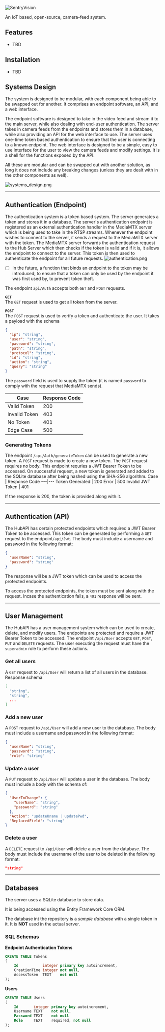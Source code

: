 ![SentryVision](images/banner.png)

An IoT based, open-source, camera-feed system.

## Features
- TBD

## Installation
- TBD

## Systems Design
The system is designed to be modular, with each component being able to be swapped out for another. It comprises an endpoint software, an API, and a web interface.

The endpoint software is designed to take in the video feed and stream it to the main server, while also dealing with end-user authentication.
The server takes in camera feeds from the endpoints and stores them in a database, while also providing an API for the web interface to use. The server uses one-time token based authentication to ensure that the user is connecting to a known endpoint.
The web interface is designed to be a simple, easy to use interface for the user to view the camera feeds and modify settings. It is a shell for the functions exposed by the API.

All these are modular and can be swapped out with another solution, as long it does not include any breaking changes (unless they are dealt with in the other components as well).

![systems_design.png](images/systems_design.png)

---

## Authentication (Endpoint)
The authentication system is a token based system. The server generates a token and stores it in a database. The server's authentication endpoint is registered as an external authentication handler in the MediaMTX server which is being used to take in the RTSP streams. Whenever the endpoint wishes to connect to the server, it sends a request to the MediaMTX server with the token. The MediaMTX server forwards the authentication request to the Hub Server which then checks if the token is valid and if it is, it allows the endpoint to connect to the server. This token is then used to authenticate the endpoint for all future requests.
![authentication.png](images/authentication.png)
- [ ] In the future, a function that binds an endpoint to the token may be introduced, to ensure that a token can only be used by the endpoint it was first used by, to prevent token theft.

The endpoint `api/Auth` accepts both `GET` and `POST` requests.

**`GET`<br>**
The `GET` request is used to get all token from the server.

**`POST` <br>**
The `POST` request is used to verify a token and authenticate the user. It takes a payload with the schema
```json
{
  "ip": "string",
  "user": "string",
  "password": "string",
  "path": "string",
  "protocol": "string",
  "id": "string",
  "action": "string",
  "query": "string"
}
```
The `password` field is used to supply the token (it is named `password` to comply with the request that MediaMTX sends). <br>

Case | Response Code
---|---
Valid Token | 200
Invalid Token | 403
No Token | 401
Edge Case | 500

### Generating Tokens
The endpoint `/api/Auth/generateToken` can be used to generate a new token. A `POST` request is made to create a new token.
The `POST` request requires no body. This endpoint requries a JWT Bearer Token to be accessed. 
On successful request, a new token is generated and added to the SQLite database after being hashed using the SHA-256 algorithm.
Case | Response Code
---|---
Token Generated | 200
Error | 500
Invalid JWT Token | 401

If the response is 200, the token is provided along with it.

---
## Authentication (API)
The HubAPI has certain protected endpoints which required a JWT Bearer Token to be accessed.
This token can be generated by performing a `GET` request to the endpoint`/api/Jwt`. The body must include a username and password in the following format:
```json
{
  "userName": "string",
  "password": "string"
}
```
The response will be a JWT token which can be used to access the protected endpoints.

To access the protected endpoints, the token must be sent along with the request. Incase the authentication fails, a `401` response will be sent.

---
## User Management
The HubAPI has a user management system which can be used to create, delete, and modify users. The endpoints are protected and require a JWT Bearer Token to be accessed.
The endpoint `/api/User` accepts `GET`, `POST`, `PUT` and `DELETE` requests.
The user executing the request must have the `superadmin` role to perform these actions.

### Get all users
A `GET` request to `/api/User` will return a list of all users in the database.
Response schema:
```json
[
  "string",
  "string",
  ...
]
```

### Add a new user
A `POST` request to `/api/User` will add a new user to the database. The body must include a username and password in the following format:
```json
{
  "userName": "string",
  "password": "string",
  "role": "string"
```

### Update a user
A `PUT` request to `/api/User` will update a user in the database. The body must include a body with the schema of:
```json
{
  "UserToChange": {
    "userName": "string",
    "password": "string"
  },
  "Action": "updateUname | updatePwd",
  "ReplacedField": "string"
}
```

### Delete a user
A `DELETE` request to `/api/User` will delete a user from the database. The body must include the username of the user to be deleted in the following format:
```json
"string"
```

---
## Databases
The server uses a SQLite database to store data.

It is being accessed using the Entity Framework Core ORM.

The database int the repository is a *sample database* with a single token in it. It is **NOT** used in the actual server.

### SQL Schemas
**Endpoint Authentication Tokens**

```sql
CREATE TABLE Tokens
(
    Id           integer primary key autoincrement,
    CreationTime integer not null,
    AccessToken  TEXT    not null
);
```

**Users**
```sql
CREATE TABLE Users
(
    Id       integer primary key autoincrement,
    Username TEXT    not null,
    Password TEXT    not null
    Role     TEXT    required, not null
);
```